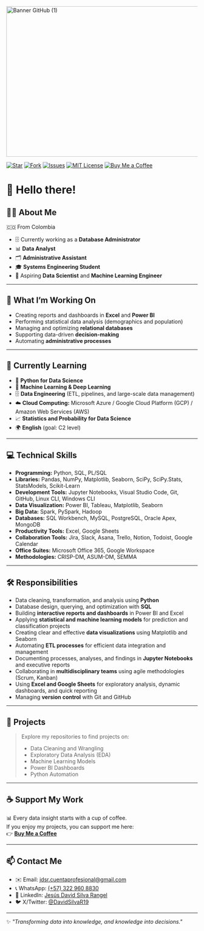 <img width="1584" height="396" alt="Banner GitHub (1)" src="https://github.com/user-attachments/assets/35520617-8ce6-4180-a5a0-1327fd052cff" />

[![Star](https://img.shields.io/github/stars/tu_usuario/tu_repositorio?style=social)](https://github.com/Jesus-David-Silva-Rangel-19)
[![Fork](https://img.shields.io/github/forks/tu_usuario/tu_repositorio?style=social)](https://github.com/Jesus-David-Silva-Rangel-19)
[![Issues](https://img.shields.io/github/issues/Jesus-David-Silva-Rangel-19/Housing-Price-Analysis)](https://github.com/Jesus-David-Silva-Rangel-19)
[![MIT License](https://img.shields.io/github/license/Jesus-David-Silva-Rangel-19/Housing-Price-Analysis)](LICENSE)
[![Buy Me a Coffee](https://img.shields.io/badge/Buy%20Me%20a%20Coffee-donate-yellow.svg)](buymeacoffee.com/jesus.david.rangel)

# 👋 Hello there!

## 👨‍💻 About Me
🇨🇴 From Colombia  
- 🗄️ Currently working as a **Database Administrator**  
- 📊 **Data Analyst**  
- 🗂️ **Administrative Assistant**  
- 🎓 **Systems Engineering Student**  
- 🚀 Aspiring **Data Scientist** and **Machine Learning Engineer**

---

## 💼 What I’m Working On

- Creating reports and dashboards in **Excel** and **Power BI**  
- Performing statistical data analysis (demographics and population)  
- Managing and optimizing **relational databases**  
- Supporting data-driven **decision-making**  
- Automating **administrative processes**

---

## 🌱 Currently Learning

- 🐍 **Python for Data Science**  
- 🤖 **Machine Learning & Deep Learning**  
- 🗄️ **Data Engineering** (ETL, pipelines, and large-scale data management)  
- ☁️ **Cloud Computing:** Microsoft Azure / Google Cloud Platform (GCP) / Amazon Web Services (AWS)  
- 📈 **Statistics and Probability for Data Science**  
- 🌍 **English** (goal: C2 level)

---

## 💻 Technical Skills

- **Programming:** Python, SQL, PL/SQL  
- **Libraries:** Pandas, NumPy, Matplotlib, Seaborn, SciPy, SciPy.Stats, StatsModels, Scikit-Learn  
- **Development Tools:** Jupyter Notebooks, Visual Studio Code, Git, GitHub, Linux CLI, Windows CLI  
- **Data Visualization:** Power BI, Tableau, Matplotlib, Seaborn  
- **Big Data:** Spark, PySpark, Hadoop  
- **Databases:** SQL Workbench, MySQL, PostgreSQL, Oracle Apex, MongoDB  
- **Productivity Tools:** Excel, Google Sheets  
- **Collaboration Tools:** Jira, Slack, Asana, Trello, Notion, Todoist, Google Calendar  
- **Office Suites:** Microsoft Office 365, Google Workspace  
- **Methodologies:** CRISP-DM, ASUM-DM, SEMMA  

---

## 🛠️ Responsibilities

- Data cleaning, transformation, and analysis using **Python**  
- Database design, querying, and optimization with **SQL**  
- Building **interactive reports and dashboards** in Power BI and Excel  
- Applying **statistical and machine learning models** for prediction and classification projects  
- Creating clear and effective **data visualizations** using Matplotlib and Seaborn  
- Automating **ETL processes** for efficient data integration and management  
- Documenting processes, analyses, and findings in **Jupyter Notebooks** and executive reports  
- Collaborating in **multidisciplinary teams** using agile methodologies (Scrum, Kanban)  
- Using **Excel and Google Sheets** for exploratory analysis, dynamic dashboards, and quick reporting  
- Managing **version control** with Git and GitHub  

---

## 🧠 Projects

> Explore my repositories to find projects on:
> - Data Cleaning and Wrangling  
> - Exploratory Data Analysis (EDA)  
> - Machine Learning Models  
> - Power BI Dashboards  
> - Python Automation  

---

## ☕ Support My Work

📊 Every data insight starts with a cup of coffee.  
If you enjoy my projects, you can support me here:  
👉 [**Buy Me a Coffee**](https://www.buymeacoffee.com/tuusuario)

---

## 📫 Contact Me

- ✉️ Email: [jdsr.cuentaprofesional@gmail.com](mailto:jdsr.cuentaprofesional@gmail.com)  
- 📞 WhatsApp: [(+57) 322 960 8830](https://wa.link/tje6u7)  
- 💼 LinkedIn: [Jesús David Silva Rangel](https://www.linkedin.com/in/jes%C3%BAs-david-silva-rangel-77706a260/)  
- 🐦 X/Twitter: [@DavidSilvaR19](https://x.com/DavidSilvaR19)

---

✨ *"Transforming data into knowledge, and knowledge into decisions."*
